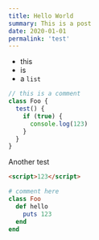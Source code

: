 ```yaml
---
title: Hello World
summary: This is a post
date: 2020-01-01
permalink: 'test'
---
```


- this
- is
- a `list`


```javascript
// this is a comment
class Foo {
  test() {
    if (true) {
      console.log(123)
    }
  }
}
```

Another test

```html
<script>123</script>
```

```ruby
# comment here
class Foo
  def hello
    puts 123
  end
end
```
